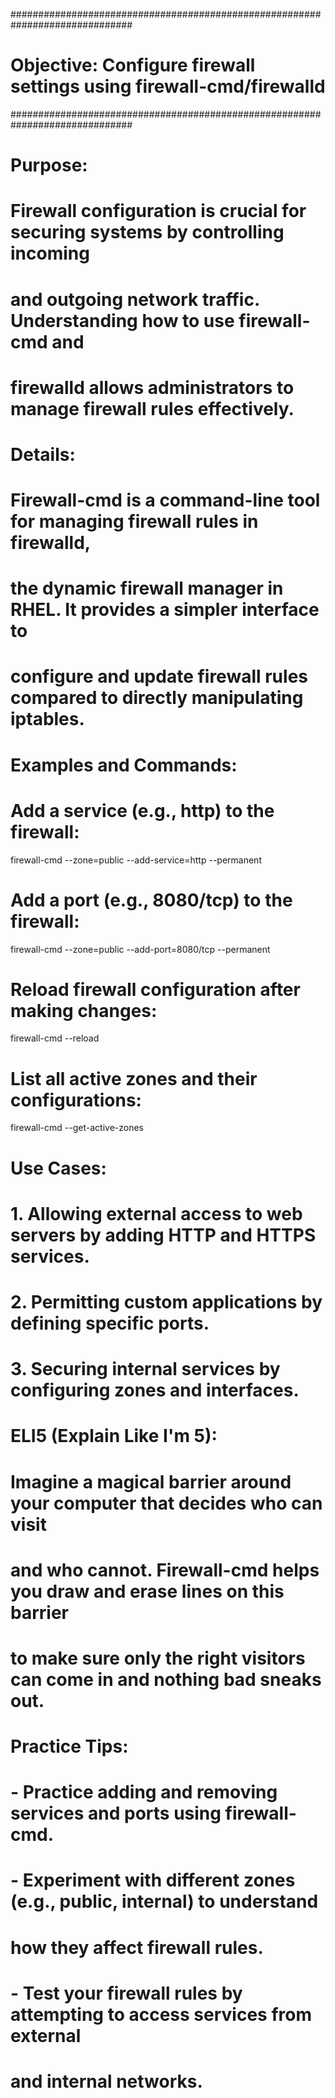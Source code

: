 ##############################################################################
# Objective: Configure firewall settings using firewall-cmd/firewalld
##############################################################################

# Purpose:
# Firewall configuration is crucial for securing systems by controlling incoming
# and outgoing network traffic. Understanding how to use firewall-cmd and
# firewalld allows administrators to manage firewall rules effectively.

# Details:
# Firewall-cmd is a command-line tool for managing firewall rules in firewalld,
# the dynamic firewall manager in RHEL. It provides a simpler interface to
# configure and update firewall rules compared to directly manipulating iptables.

# Examples and Commands:
# Add a service (e.g., http) to the firewall:
firewall-cmd --zone=public --add-service=http --permanent

# Add a port (e.g., 8080/tcp) to the firewall:
firewall-cmd --zone=public --add-port=8080/tcp --permanent

# Reload firewall configuration after making changes:
firewall-cmd --reload

# List all active zones and their configurations:
firewall-cmd --get-active-zones

# Use Cases:
# 1. Allowing external access to web servers by adding HTTP and HTTPS services.
# 2. Permitting custom applications by defining specific ports.
# 3. Securing internal services by configuring zones and interfaces.

# ELI5 (Explain Like I'm 5):
# Imagine a magical barrier around your computer that decides who can visit
# and who cannot. Firewall-cmd helps you draw and erase lines on this barrier
# to make sure only the right visitors can come in and nothing bad sneaks out.

# Practice Tips:
# - Practice adding and removing services and ports using firewall-cmd.
# - Experiment with different zones (e.g., public, internal) to understand
#   how they affect firewall rules.
# - Test your firewall rules by attempting to access services from external
#   and internal networks.

